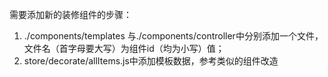 需要添加新的装修组件的步骤：
1.   ./components/templates 与./components/controller中分别添加一个文件，文件名（首字母要大写）为组件id（均为小写）值；
2.    store/decorate/allItems.js中添加模板数据，参考类似的组件改造


